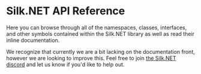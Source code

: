 # Silk.NET API Reference
Here you can browse through all of the namespaces, classes, interfaces, and other symbols contained within the Silk.NET library as well as read their inline documentation.

We recognize that currently we are a bit lacking on the documentation front, however we are looking to improve this. Feel free to join [the Silk.NET discord](https://discord.gg/DTHHXRt) and let us know if you'd like to help out.